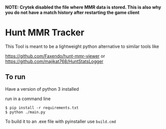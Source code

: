 **NOTE: Crytek disabled the file where MMR data is stored. This is also why you do not have a match history after restarting the game client**

# Hunt MMR Tracker

This Tool is meant to be a lightweight python alternative to similar tools like

<https://github.com/Faxendo/hunt-mmr-viewer> or <https://github.com/majikat768/HuntStatsLogger>

## To run

Have a version of python 3 installed

run in a command line
```console
$ pip install -r requirements.txt
$ python ./main.py
```
To build it to an .exe file with pyinstaller use `build.cmd`
